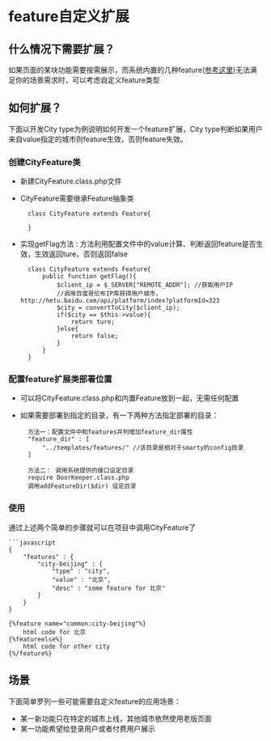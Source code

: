 
# feature自定义扩展

## 什么情况下需要扩展？

如果页面的某块功能需要按需展示，而系统内置的几种feature([参考这里](./feature-type.md))无法满足你的场景需求时，可以考虑自定义feature类型

## 如何扩展？

下面以开发City type为例说明如何开发一个feature扩展，City type判断如果用户来自value指定的城市则feature生效，否则feature失效。

### 创建CityFeature类

* 新建CityFeature.class.php文件
* CityFeature需要继承Feature抽象类

        class CityFeature extends Feature{

        }

* 实现getFlag方法 : 方法利用配置文件中的value计算、判断返回feature是否生效，生效返回ture，否则返回false

        class CityFeature extends Feature{
            public function getFlag(){
                $client_ip = $_SERVER["REMOTE_ADDR"]; //获取用户IP
                //调用百度哥伦布IP库获得用户城市，http://hetu.baidu.com/api/platform/index?platformId=323
                $city = convertToCity($client_ip);
                if($city == $this->value){
                    return ture;
                }else{
                    return false;
                }
            }
        }

### 配置feature扩展类部署位置

* 可以将CityFeature.class.php和内置Feature放到一起，无需任何配置
* 如果需要部署到指定的目录，有一下两种方法指定部署的目录：

        方法一：配置文件中和features并列增加feature_dir属性
        "feature_dir" : [
            "../templates/features/" //该目录是相对于smarty的config目录
        ]

        方法二： 调用系统提供的接口设定目录
        require DoorKeeper.class.php
        调用addFeatureDir($dir) 设定目录

### 使用

通过上述两个简单的步骤就可以在项目中调用CityFeature了

    ```javascript
    {
        "features" : {
            "city-beijing" : {
                "type" : "city",
                "value" : "北京",
                "desc" : "some feature for 北京"
            }
        }
    }

    {%feature name="common:city-beijing"%}
        html code for 北京
    {%featureelse%}
        html code for other city
    {%/feature%}

## 场景

下面简单罗列一些可能需要自定义feature的应用场景：

* 某一新功能只在特定的城市上线，其他城市依然使用老版页面
* 某一功能希望给登录用户或者付费用户展示
